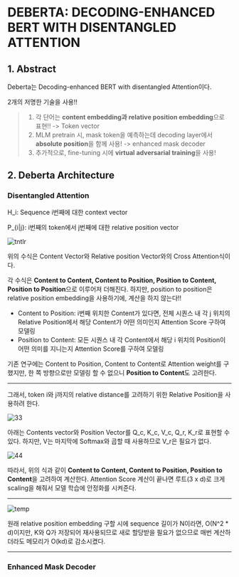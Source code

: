 # DEBERTA: DECODING-ENHANCED BERT WITH DISENTANGLED ATTENTION

## 1. Abstract

Deberta는 Decoding-enhanced BERT with disentangled Attention이다.

2개의 저명한 기술을 사용!!

> 1. 각 단어는 **content embedding과 relative position embedding**으로 표현!! -> Token vector
> 2. MLM pretrain 시, mask token을 예측하는데 decoding layer에서 **absolute position**을 함께 사용! -> enhanced mask decoder
> 3. 추가적으로, fine-tuning 시에 **virtual adversarial training**을 사용!

## 2. Deberta Architecture

### Disentangled Attention

H_i: Sequence i번째에 대한 context vector

P_{i|j}: i번째의 token에서 j번째에 대한 relative position vector

![tntlr](https://user-images.githubusercontent.com/59636424/159870581-91e910e5-c857-4f13-9f37-5ec6f3c3c97d.PNG)

위의 수식은 Content Vector와 Relative position Vector와의 Cross Attention식이다.

각 수식은 **Content to Content, Content to Position, Position to Content, Position to Position**으로 이루어져 더해진다. 하지만, position to position은 relative position embedding을 사용하기에, 계산을 하지 않는다!!

* Content to Position: i번째 위치한 Content가 있다면, 전체 시퀀스 내 각 j 위치의 Relative Position에서 해당 Content가 어떤 의미인지 Attention Score 구하여 모델링
* Position to Content: 모든 시퀀스 내 각 Content에서 해당 i 위치의 Position이 어떤 의미를 지니는지 Attention Score를 구하여 모델링


기존 연구에는 Content to Position, Content to Content로 Attention weight를 구했지만, 한 쪽 방향으로만 모델링 할 수 없으니 **Position to Content**도 고려한다.

---

그래서, token i와 j까지의 relative distance를 고려하기 위한 Relative Position을 사용하려 한다.

![33](https://user-images.githubusercontent.com/59636424/159897449-607cff4f-2994-4b64-974d-91dc69110d75.PNG)

아래는 Contents vector와 Position Vector를 Q_c, K_c, V_c, Q_r, K_r로 표현할 수 있다. 하지만, V는 마지막에 Softmax와 곱할 때 사용하므로 V_r은 필요가 없다.

![44](https://user-images.githubusercontent.com/59636424/159897467-5a78870a-9432-42c8-9cb7-04ccb819bbe8.PNG)

따라서, 위의 식과 같이 **Content to Content, Content to Position, Position to Content**을 고려하여 계산한다. Attention Score 계산이 끝나면 루트(3 x d)로 크게 scaling을 해줘서 모델 학습에 안정화를 시켜준다.

---

![temp](https://user-images.githubusercontent.com/59636424/160038726-e4fb2f64-f2af-47b4-8263-2d244b7f6518.png)

원래 relative position embedding 구할 시에 sequence 길이가 N이라면, O(N^2 * d)이지만, K와 Q가 저장되어 재사용되므로 새로 할당받을 필요가 없으므로 매번 계산하더라도 메모리가 O(kd)로 감소시켰다.

---

### Enhanced Mask Decoder





